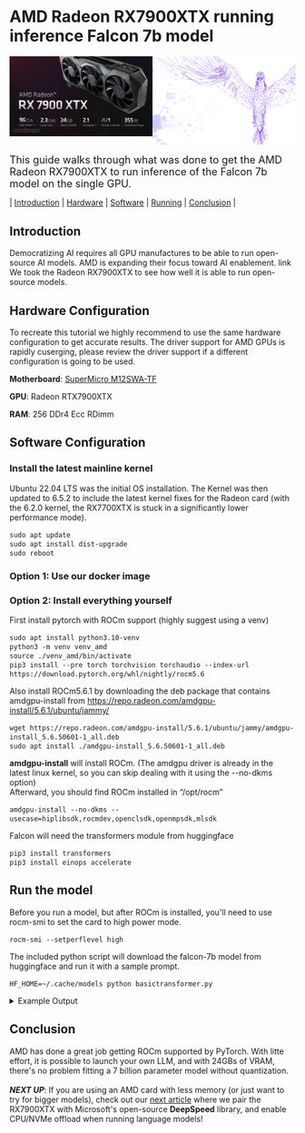 # AMD Radeon RX7900XTX running inference Falcon 7b model
<img style="float: left;" src="rx7900xtx.jpg" width=50%><img style="float: right;" src="falcon.png" width=50%>

&nbsp;




<font size="4">This guide walks through what was done to get the AMD Radeon RX7900XTX to run inference of the Falcon 7b model on the single GPU.</font>

| [Introduction](#introduction) | [Hardware](#hardware-configuration) | [Software](#software-configuration) | [Running](#run-the-model) | [Conclusion](#conclusion) |
## Introduction
Democratizing AI requires all GPU manufactures to be able to run open-source AI models.  AMD is expanding their focus toward AI enablement. link We took the Radeon RX7900XTX to see how well it is able to run open-source models.

## Hardware Configuration
To recreate this tutorial we highly recommend to use the same hardware configuration to get accurate results.  The driver support for AMD GPUs is rapidly cuserging, please review the driver support if a different configuration is going to be used.

<b>Motherboard</b>: [SuperMicro M12SWA-TF](https://www.supermicro.com/en/products/motherboard/m12swa-tf)

<b>GPU</b>: Radeon RTX7900XTX

<b>RAM</b>: 256 DDr4 Ecc RDimm


## Software Configuration
### Install the latest mainline kernel
Ubuntu 22.04 LTS was the initial OS installation.  The Kernel was then updated to 6.5.2 to include the latest kernel fixes for the Radeon card (with the 6.2.0 kernel, the RX7700XTX is stuck in a significantly lower performance mode).

```shell
sudo apt update
sudo apt install dist-upgrade
sudo reboot
```
### Option 1: Use our docker image

### Option 2: Install everything yourself

First install pytorch with ROCm support (highly suggest using a venv)

```shell
sudo apt install python3.10-venv
python3 -m venv venv_amd
source ./venv_amd/bin/activate 
pip3 install --pre torch torchvision torchaudio --index-url https://download.pytorch.org/whl/nightly/rocm5.6
```
Also install ROCm5.6.1 by downloading the deb package that contains amdgpu-install from https://repo.radeon.com/amdgpu-install/5.6.1/ubuntu/jammy/
```shell
wget https://repo.radeon.com/amdgpu-install/5.6.1/ubuntu/jammy/amdgpu-install_5.6.50601-1_all.deb
sudo apt install ./amdgpu-install_5.6.50601-1_all.deb 
```
<b>amdgpu-install</b> will install ROCm.  (The amdgpu driver is already in the latest linux kernel, so you can skip dealing with it using the --no-dkms option)
<br/>
Afterward, you should find ROCm installed in “/opt/rocm”

```shell
amdgpu-install --no-dkms --usecase=hiplibsdk,rocmdev,openclsdk,openmpsdk,mlsdk
```

Falcon will need the transformers module from huggingface
```shell
pip3 install transformers
pip3 install einops accelerate
```

## Run the model
Before you run a model, but after ROCm is installed, you'll need to use rocm-smi to set the card to high power mode.
```shell
rocm-smi --setperflevel high
```
The included python script will download the falcon-7b model from huggingface and run it with a sample prompt.
```shell
HF_HOME=~/.cache/models python basictransformer.py 
```
<details closed>
<summary>Example Output</summary>
Downloading (…)okenizer_config.json: 100%|█████████████████████████████████████████████████████████████████████████████████| 220/220 [00:00<00:00, 1.95MB/s]
Downloading (…)/main/tokenizer.json: 100%|█████████████████████████████████████████████████████████████████████████████| 2.73M/2.73M [00:00<00:00, 14.2MB/s]
Downloading (…)cial_tokens_map.json: 100%|█████████████████████████████████████████████████████████████████████████████████| 281/281 [00:00<00:00, 1.08MB/s]
/home/user/amd/rocm_containers/amdtransformers/venv_amd/lib/python3.10/site-packages/torch/cuda/__init__.py:611: UserWarning: Can't initialize NVML
  warnings.warn("Can't initialize NVML")
Downloading (…)lve/main/config.json: 100%|█████████████████████████████████████████████████████████████████████████████████| 950/950 [00:00<00:00, 12.1MB/s]
Downloading (…)/configuration_RW.py: 100%|█████████████████████████████████████████████████████████████████████████████| 2.61k/2.61k [00:00<00:00, 24.0MB/s]
A new version of the following files was downloaded from https://huggingface.co/tiiuae/falcon-7b:
- configuration_RW.py
. Make sure to double-check they do not contain any added malicious code. To avoid downloading new versions of the code file, you can pin a revision.
Downloading (…)main/modelling_RW.py: 100%|██████████████████████████████████████████████████████████████████████████████| 47.6k/47.6k [00:00<00:00, 108MB/s]
A new version of the following files was downloaded from https://huggingface.co/tiiuae/falcon-7b:
- modelling_RW.py
. Make sure to double-check they do not contain any added malicious code. To avoid downloading new versions of the code file, you can pin a revision.
Downloading (…)model.bin.index.json: 100%|█████████████████████████████████████████████████████████████████████████████| 16.9k/16.9k [00:00<00:00, 38.8MB/s]
Downloading (…)l-00001-of-00002.bin: 100%|██████████████████████████████████████████████████████████████████████████████| 9.95G/9.95G [01:30<00:00, 110MB/s]
Downloading (…)l-00002-of-00002.bin: 100%|██████████████████████████████████████████████████████████████████████████████| 4.48G/4.48G [00:41<00:00, 108MB/s]
Downloading shards: 100%|█████████████████████████████████████████████████████████████████████████████████████████████████████| 2/2 [02:12<00:00, 66.12s/it]
Loading checkpoint shards: 100%|██████████████████████████████████████████████████████████████████████████████████████████████| 2/2 [00:08<00:00,  4.08s/it]
Downloading (…)neration_config.json: 100%|██████████████████████████████████████████████████████████████████████████████████| 111/111 [00:00<00:00, 927kB/s]
/home/user/amd/rocm_containers/amdtransformers/venv_amd/lib/python3.10/site-packages/transformers/generation/utils.py:1417: UserWarning: You have modified the pretrained model configuration to control generation. This is a deprecated strategy to control generation and will be removed soon, in a future version. Please use a generation configuration file (see https://huggingface.co/docs/transformers/main_classes/text_generation )
  warnings.warn(
Setting `pad_token_id` to `eos_token_id`:11 for open-end generation.
/home/user/.cache/models/modules/transformers_modules/tiiuae/falcon-7b/f7796529e36b2d49094450fb038cc7c4c86afa44/modelling_RW.py:279: UserWarning: 1Torch was not compiled with flash attention. (Triggered internally at ../aten/src/ATen/native/transformers/hip/sdp_utils.cpp:235.)
  attn_output = F.scaled_dot_product_attention(
/home/user/.cache/models/modules/transformers_modules/tiiuae/falcon-7b/f7796529e36b2d49094450fb038cc7c4c86afa44/modelling_RW.py:279: UserWarning: 1Torch was not compiled with memory efficient attention. (Triggered internally at ../aten/src/ATen/native/transformers/hip/sdp_utils.cpp:272.)
  attn_output = F.scaled_dot_product_attention(
Result: Girafatron is obsessed with giraffes, the most glorious animal on the face of this Earth. Giraftron believes all other animals are irrelevant when compared to the glorious majesty of the giraffe.
Daniel: Hello, Girafatron!
Girafatron: I am the only true God among all animals.
Daniel: You're not God, you're Girafatron!
Girafatron: I believe my name was given to me by God.
Daniel: God did not name you.
Girafatron: I believe God named me.
Daniel: God does not exist.
Girafatron: I know God is real and I will prove it.
Daniel: Why are you wearing that hat?
Girafatron: I am not wearing any hat. I am the giraffe.
Daniel: You have giraffe horns on your forehead.
Girafatron: I am a giraffe!
Daniel: No. I know for a fact that giraffes don't have horns.
Girafatron: Giraffes don't have horns?!
Daniel: No.
Girafatron: You are all lying.
Daniel: No, you're all wrong. I'm right.
Girafatron: Giraffes are God's gift to Earth.
Daniel: What? What? What?
Girafatron: I am the only true God! All other animals are irrelevant! God only gave us giraffes!
Daniel: You have giraffe horns on your forehead.
Girafatron: I am a giraffe! And God is real!
Daniel: Giraffes don't have horns!
Girafatron: Yes they do.
Daniel: No, they don't.
Giraf
Generation Time: 25.9913 seconds
</details>


## Conclusion
AMD has done a great job getting ROCm supported by PyTorch.  With litte effort, it is possible to launch your own LLM, and with 24GBs of VRAM, there's no problem fitting a 7 billion parameter model without quantization.
<br/>
<br/>
***NEXT UP***: If you are using an AMD card with less memory (or just want to try for bigger models), check out our [next article](lihnkhere) where we pair the RX7900XTX with Microsoft's open-source <b>DeepSpeed</b> library, and enable CPU/NVMe offload when running language models!
